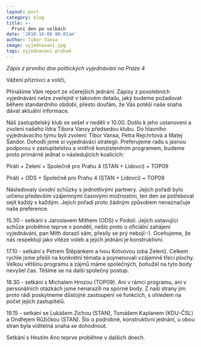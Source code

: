```yaml
---
layout: post
category: blog
title: >-  
  První den po volbách
date: '2018-10-08 00:01am'
author: Tibor Vansa
image: vyjednavani.jpg
tags: vyjednavani praha4 
---
```


<i>Zápis z prvního dne politických vyjednávání na Praze 4</i>


Vážení příznivci a voliči, 

Přinášíme Vám report ze včerejších jednání. Zápisy z povolebních vyjednávání nelze zveřejnit v takovém detailu, jaký budeme požadovat během standardního období, přesto doufám, že Vás potěší naše snaha dávat aktuální informace. 

Náš zastupitelský klub se sešel v neděli v 10.00. Došlo k jeho ustanovení a zvolení našeho lídra Tibora Vansy předsedou klubu. Do hlavního vyjednávacího týmu byli zvoleni:
Tibor Vansa, Petra Rejchrtová a Matej Šandor. 
Dohodli jsme si vyjednávácí strategii. Preferujeme radu s jasnou podporou v zastupitelstvu a vnitřně konzistentním programem,  budeme proto primárně jednat o následujících koalicích:

Piráti + Zelení + Společně pro Prahu 4 (STAN + Lidovci) + TOP09

Piráti + ODS + Společně pro Prahu 4 (STAN + Lidovci) + TOP09


Následovaly úvodní schůzky s jednotlivými partnery. Jejich pořadí bylo určeno především vzájemnými časovými možnostmi, ten den se potřeboval sejít každý s každým. Jejich pořadí proto žádným způsobem nenaznačuje naše preference. 

15.30 - setkání s Jaroslavem Míthem (ODS) v Podolí. Jejich ustavující schůze proběhne teprve v pondělí, nešlo proto o oficiální zahájení vyjednávání, pan Míth dorazil sám, přesily se prý nebojí:-). Oceňujeme, že nás respektují jako vítěze voleb a jejich jednání je konstruktivní.   

17.10 - setkání s Petrem Štěpánkem a Ivou Kotvovou (oba Zelení). Celkem rychle jsme přešli na konkrétní témata a pojmenovali vzájemné třecí plochy. Velkou většinu programu a zájmů máme společných, bohužel na tyto body nevyšel čas. Těšíme se na další společný postup. 

18.30 - setkání s Michalem Hrozou (TOP09). Ani v rámci programu, ani v personálních otázkách jsme nenarazili na sporné body. Z naší strany jim proto rádi poskytneme důstojné zastoupení ve funkcích, s ohledem na počet jejich zastupitelů.

19.15 - setkání se Lukášem Zichou (STAN), Tomášem Kaplanem (KDU-ČSL)  a Ondřejem Růžičkou (STAN).  Šlo o podrobné, konstruktivní jednání, u obou stran byla viditelná snaha se dohodnout. 

Setkání s Hnutím Ano teprve proběhne v dalších dnech. 


